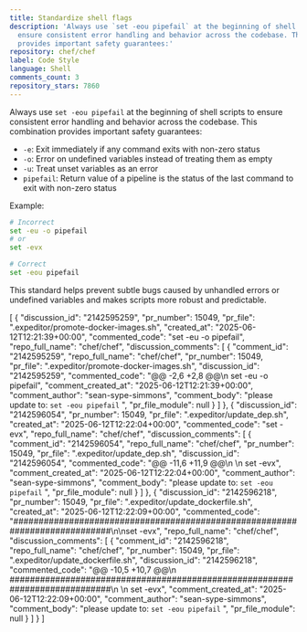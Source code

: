 ```yaml
---
title: Standardize shell flags
description: 'Always use `set -eou pipefail` at the beginning of shell scripts to
  ensure consistent error handling and behavior across the codebase. This combination
  provides important safety guarantees:'
repository: chef/chef
label: Code Style
language: Shell
comments_count: 3
repository_stars: 7860
---
```


Always use `set -eou pipefail` at the beginning of shell scripts to ensure consistent error handling and behavior across the codebase. This combination provides important safety guarantees:

- `-e`: Exit immediately if any command exits with non-zero status
- `-o`: Error on undefined variables instead of treating them as empty
- `-u`: Treat unset variables as an error
- `pipefail`: Return value of a pipeline is the status of the last command to exit with non-zero status

Example:
```sh
# Incorrect
set -eu -o pipefail
# or 
set -evx

# Correct
set -eou pipefail
```

This standard helps prevent subtle bugs caused by unhandled errors or undefined variables and makes scripts more robust and predictable.


[
  {
    "discussion_id": "2142595259",
    "pr_number": 15049,
    "pr_file": ".expeditor/promote-docker-images.sh",
    "created_at": "2025-06-12T12:21:39+00:00",
    "commented_code": "set -eu -o pipefail",
    "repo_full_name": "chef/chef",
    "discussion_comments": [
      {
        "comment_id": "2142595259",
        "repo_full_name": "chef/chef",
        "pr_number": 15049,
        "pr_file": ".expeditor/promote-docker-images.sh",
        "discussion_id": "2142595259",
        "commented_code": "@@ -2,6 +2,8 @@\n set -eu -o pipefail",
        "comment_created_at": "2025-06-12T12:21:39+00:00",
        "comment_author": "sean-sype-simmons",
        "comment_body": "please update to: `set -eou pipefail` ",
        "pr_file_module": null
      }
    ]
  },
  {
    "discussion_id": "2142596054",
    "pr_number": 15049,
    "pr_file": ".expeditor/update_dep.sh",
    "created_at": "2025-06-12T12:22:04+00:00",
    "commented_code": "set -evx",
    "repo_full_name": "chef/chef",
    "discussion_comments": [
      {
        "comment_id": "2142596054",
        "repo_full_name": "chef/chef",
        "pr_number": 15049,
        "pr_file": ".expeditor/update_dep.sh",
        "discussion_id": "2142596054",
        "commented_code": "@@ -11,6 +11,9 @@\n \n set -evx",
        "comment_created_at": "2025-06-12T12:22:04+00:00",
        "comment_author": "sean-sype-simmons",
        "comment_body": "please update to: `set -eou pipefail` ",
        "pr_file_module": null
      }
    ]
  },
  {
    "discussion_id": "2142596218",
    "pr_number": 15049,
    "pr_file": ".expeditor/update_dockerfile.sh",
    "created_at": "2025-06-12T12:22:09+00:00",
    "commented_code": "############################################################################\n\nset -evx",
    "repo_full_name": "chef/chef",
    "discussion_comments": [
      {
        "comment_id": "2142596218",
        "repo_full_name": "chef/chef",
        "pr_number": 15049,
        "pr_file": ".expeditor/update_dockerfile.sh",
        "discussion_id": "2142596218",
        "commented_code": "@@ -10,5 +10,7 @@\n ############################################################################\n \n set -evx",
        "comment_created_at": "2025-06-12T12:22:09+00:00",
        "comment_author": "sean-sype-simmons",
        "comment_body": "please update to: `set -eou pipefail` ",
        "pr_file_module": null
      }
    ]
  }
]
